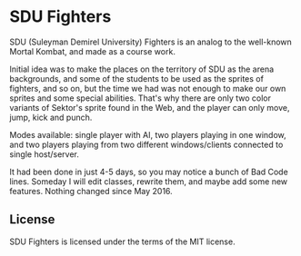# SDU Fighters

SDU (Suleyman Demirel University) Fighters is an analog to the well-known Mortal Kombat, and made as a course work.

Initial idea was to make the places on the territory of SDU as the arena backgrounds, and some of the students to be used as the sprites of fighters, and so on, but the time we had was not enough to make our own sprites and some special abilities. That's why there are only two color variants of Sektor's sprite found in the Web, and the player can only move, jump, kick and punch.

Modes available: single player with AI, two players playing in one window, and two players playing from two different windows/clients connected to single host/server.

It had been done in just 4-5 days, so you may notice a bunch of Bad Code lines. Someday I will edit classes, rewrite them, and maybe add some new features.
Nothing changed since May 2016.

## License

SDU Fighters is licensed under the terms of the MIT license.